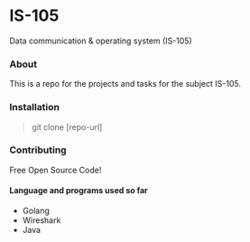 # IS-105

Data communication & operating system (IS-105)

### About

This is a repo for the projects and tasks for the subject IS-105.


### Installation


> git clone [repo-url]


### Contributing

Free Open Source Code! 

#### Language and programs used so far
- Golang
- Wireshark
- Java



